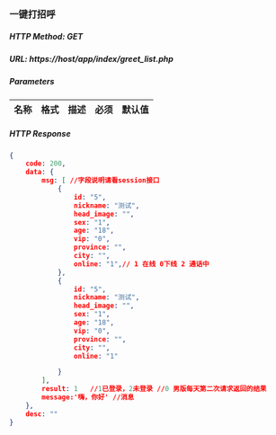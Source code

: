 ### 一键打招呼

##### HTTP Method: GET
##### URL: https://host/app/index/greet_list.php

#####  Parameters
名称|格式|描述|必须|默认值
---|---|---|---|---

##### HTTP Response
```json
{
    code: 200,
    data: {
        msg: [ //字段说明请看session接口
            {
                id: "5",
                nickname: "测试",
                head_image: "",
                sex: "1",
                age: "18",
                vip: "0",
                province: "",
                city: "",
                online: "1",// 1 在线 0下线 2 通话中
            },
            {
                id: "5",
                nickname: "测试",
                head_image: "",
                sex: "1",
                age: "18",
                vip: "0",
                province: "",
                city: "",
                online: "1"

            }
        ],
        result: 1   //1已登录，2未登录 //0 男版每天第二次请求返回的结果
        message:'嗨，你好' //消息
    },
    desc: ""
}
```